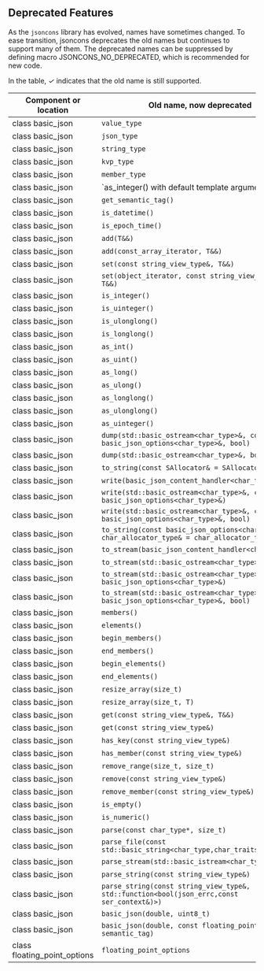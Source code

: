 ## Deprecated Features

As the `jsoncons` library has evolved, names have sometimes changed. To ease transition, jsoncons deprecates the old names but continues to support many of them. The deprecated names can be suppressed by defining macro JSONCONS_NO_DEPRECATED, which is recommended for new code.

In the table, <em>&#x2713;</em> indicates that the old name is still supported.

Component or location|Old name, now deprecated|<em>&#x2713;</em>|Replacement
--------|-----------|--------------|------------------------
class basic_json|`value_type`|<em>&#x2713;</em>|No replacement
class basic_json|`json_type`|<em>&#x2713;</em>|No replacement
class basic_json|`string_type`|<em>&#x2713;</em>|No replacement
class basic_json|`kvp_type`|<em>&#x2713;</em>|`key_value_type`
class basic_json|`member_type`|<em>&#x2713;</em>|`key_value_type`
class basic_json|`as_integer() with default template argument|<em>&#x2713;</em>|`as<int64_t>()`
class basic_json|`get_semantic_tag()`|<em>&#x2713;</em>|`tag()`
class basic_json|`is_datetime()`|<em>&#x2713;</em>|`tag() == semantic_tag::datetime`
class basic_json|`is_epoch_time()`|<em>&#x2713;</em>|`tag() == semantic_tag::timestamp`
class basic_json|`add(T&&)`|<em>&#x2713;</em>|`push_back(T&&)`
class basic_json|`add(const_array_iterator, T&&)`|<em>&#x2713;</em>|`insert(const_array_iterator, T&&)`
class basic_json|`set(const string_view_type&, T&&)`|<em>&#x2713;</em>|`insert_or_assign(const string_view_type&, T&&)`
class basic_json|`set(object_iterator, const string_view_type&, T&&)`|<em>&#x2713;</em>|`insert_or_assign(object_iterator, const string_view_type&, T&&)`
class basic_json|`is_integer()`|<em>&#x2713;</em>|`is<int64_t>()`
class basic_json|`is_uinteger()`|<em>&#x2713;</em>|`is<uint64_t>()`
class basic_json|`is_ulonglong()`|<em>&#x2713;</em>|`is<unsigned long long>()`
class basic_json|`is_longlong()`|<em>&#x2713;</em>|`is<long long>()`
class basic_json|`as_int()`|<em>&#x2713;</em>|`as<int>()`
class basic_json|`as_uint()`|<em>&#x2713;</em>|`as<unsigned int>()`
class basic_json|`as_long()`|<em>&#x2713;</em>|`as<long>()`
class basic_json|`as_ulong()`|<em>&#x2713;</em>|`as<unsigned long>()`
class basic_json|`as_longlong()`|<em>&#x2713;</em>|`as<long long>()`
class basic_json|`as_ulonglong()`|<em>&#x2713;</em>|`as<unsigned long long>()`
class basic_json|`as_uinteger()`|<em>&#x2713;</em>|`as<uint64_t>()`
class basic_json|`dump(std::basic_ostream<char_type>&, const basic_json_options<char_type>&, bool)`|<em>&#x2713;</em>|`dump(std::basic_ostream<char_type>&, const basic_json_options<char_type>&, indenting)`
class basic_json|`dump(std::basic_ostream<char_type>&, bool)`|<em>&#x2713;</em>|`dump(std::basic_ostream<char_type>&, indenting)`
class basic_json|`to_string(const SAllocator& = SAllocator()))`|<em>&#x2713;</em>|`dump(std::basic_string<char_type,char_traits_type,SAllocator>&)`
class basic_json|`write(basic_json_content_handler<char_type>&)`|<em>&#x2713;</em>|`dump(basic_json_content_handler<char_type>&)`
class basic_json|`write(std::basic_ostream<char_type>&, const basic_json_options<char_type>&)`|<em>&#x2713;</em>|`dump(std::basic_ostream<char_type>&, const basic_json_options<char_type>&)`
class basic_json|`write(std::basic_ostream<char_type>&, const basic_json_options<char_type>&, bool)`|<em>&#x2713;</em>|`dump(std::basic_ostream<char_type>&, const basic_json_options<char_type>&, indenting)`
class basic_json|`to_string(const basic_json_options<char_type>&, char_allocator_type& = char_allocator_type())`|<em>&#x2713;</em>|`dump(std::basic_ostream<char_type>&, const basic_json_options<char_type>&)`
class basic_json|`to_stream(basic_json_content_handler<char_type>&)`|<em>&#x2713;</em>|`dump(basic_json_content_handler<char_type>&)`
class basic_json|`to_stream(std::basic_ostream<char_type>&)`|<em>&#x2713;</em>|`dump(std::basic_ostream<char_type>&)`
class basic_json|`to_stream(std::basic_ostream<char_type>&, const basic_json_options<char_type>&)`|<em>&#x2713;</em>|`dump(std::basic_ostream<char_type>&, const basic_json_options<char_type>&)`
class basic_json|`to_stream(std::basic_ostream<char_type>&, const basic_json_options<char_type>&, bool)`|<em>&#x2713;</em>|`dump(std::basic_ostream<char_type>&, const basic_json_options<char_type>&, indenting)`
class basic_json|`members()`|<em>&#x2713;</em>|`object_range()`
class basic_json|`elements()`|<em>&#x2713;</em>|`array_range()`
class basic_json|`begin_members()`|<em>&#x2713;</em>|`object_range().begin()`
class basic_json|`end_members()`|<em>&#x2713;</em>|`object_range().end()`
class basic_json|`begin_elements()`|<em>&#x2713;</em>|`array_range().begin()`
class basic_json|`end_elements()`|<em>&#x2713;</em>|`array_range().end()`
class basic_json|`resize_array(size_t)`|<em>&#x2713;</em>|`resize(size_t)`
class basic_json|`resize_array(size_t, T)`|<em>&#x2713;</em>|`resize(size_t, T)`
class basic_json|`get(const string_view_type&, T&&)`|<em>&#x2713;</em>|`get_with_default(const string_view_type&, T&&)`
class basic_json|`get(const string_view_type&)`|<em>&#x2713;</em>|`at(const string_view_type&)`
class basic_json|`has_key(const string_view_type&)`|<em>&#x2713;</em>|`contains(const string_view_type&)`
class basic_json|`has_member(const string_view_type&)`|<em>&#x2713;</em>|`contains(const string_view_type&)`
class basic_json|`remove_range(size_t, size_t)`|<em>&#x2713;</em>|`erase(const_object_iterator, const_object_iterator)`
class basic_json|`remove(const string_view_type&)`|<em>&#x2713;</em>|`erase(const string_view_type& name)`
class basic_json|`remove_member(const string_view_type&)`|<em>&#x2713;</em>|`erase(const string_view_type& name)`
class basic_json|`is_empty()`|<em>&#x2713;</em>|`empty()`
class basic_json|`is_numeric()`|<em>&#x2713;</em>|`is_number()`
class basic_json|`parse(const char_type*, size_t)`|<em>&#x2713;</em>|`parse(const string_view_type&)`
class basic_json|`parse_file(const std::basic_string<char_type,char_traits_type>&)`|<em>&#x2713;</em>|`parse(std::basic_istream<char_type>&)`
class basic_json|`parse_stream(std::basic_istream<char_type>&)`|<em>&#x2713;</em>|`parse(std::basic_istream<char_type>&)`
class basic_json|`parse_string(const string_view_type&)`|<em>&#x2713;</em>|`parse(const string_view_type&)`
class basic_json|`parse_string(const string_view_type&, std::function<bool(json_errc,const ser_context&)>)`|<em>&#x2713;</em>|`parse(parse(const string_view_type&, std::function<bool(json_errc,const ser_context&)`
class basic_json|`basic_json(double, uint8_t)`|<em>&#x2713;</em>|`basic_json(double)`
class basic_json|`basic_json(double, const floating_point_options&, semantic_tag)`| |`basic_json(double,semantic_tag)`
class floating_point_options|`floating_point_options`| |No replacement


